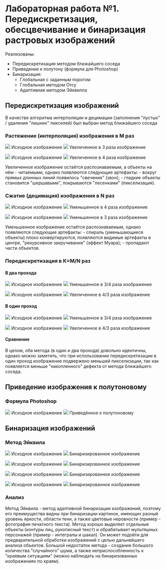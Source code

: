 # Лабораторная работа №1. Передискретизация, обесцвечивание и бинаризация растровых изображений

Реализованы:
- Передискретизация методом ближайшего соседа
- Приведение к полутону (формула для Photoshop)
- Бинаризация:
    - Глобальная с заданным порогом
    - Глобальная методом Отсу
    - Адаптивная методом Эйквилла

## Передискретизация изображений
В качестве алгоритма интерполяции и децимации (заполнения "пустых" / удаления "лишних" пикселей) был выбран метод ближайшего соседа
### Растяжение (интерполяция) изображения в M раз
![](../pictures_src/spiral.png)
Исходное изображение
![](../pictures_results/work_1/sampling/spiral_x3.png)
Увеличенное в 3 раза изображение

![](../pictures_src/corner.png)
Исходное изображение
![](../pictures_results/work_1/sampling/corner_x4.png)
Увеличенное в 4 раза изображение

Увеличенное изображение остаётся распознаваемым, а объекты на нём - читаемыми, однако появляются следующие артефакты:
    - вокруг прямых длинных линий появилось "свечение" (звон);
    - гладкие объекты становится "шершавыми", покрываются "лесенками" (пикселизация).
### Сжатие (децимация) изображения в N раз
![](../pictures_src/spiral.png)
Исходное изображение
![](../pictures_results/work_1/sampling/spiral_sh4.png)
Уменьшенное в 4 раза изображение

![](../pictures_src/corner.png)
Исходное изображение
![](../pictures_results/work_1/sampling/corner_x3.png)
Уменьшенное в 3 раза изображение

Уменьшенное изображение остаётся распознаваемым, однако появляются следующие артефакты:
    - спираль (уменьшающиеся объекты) плохо конвертируются, появляются видимые артефакты в центре, "рекурсивное закручивание" (эффект Муара);
    - пропадают части объектов.

### Передискретизация в K=M/N раз
#### В два прохода
![](../pictures_src/spiral.png)
Исходное изображение
![](../pictures_results/work_1/sampling/spiral_two_x3-4.png)
Уменьшенное в 3/4 раза изображение

![](../pictures_src/corner.png)
Исходное изображение
![](../pictures_results/work_1/sampling/corner_two_x4-3.png)
Увеличенное в 4/3 раза изображение

#### В один проход
![](../pictures_src/spiral.png)
Исходное изображение
![](../pictures_results/work_1/sampling/spiral_one_x3-4.png)
Уменьшенное в 3/4 раза изображение

![](../pictures_src/corner.png)
Исходное изображение
![](../pictures_results/work_1/sampling/corner_one_x4-3.png)
Увеличенное в 4/3 раза изображение

#### Сравнение
В целом, оба метода (в один и два прохода) довольно идентичны, однако можно заметить, что при использовании передискретизации в один проход изображение подвержено меньшей пикселизации, так как появляется меньше "накопленного" дефекта от метода ближайшего соседа.

## Приведение изображения к полутоновому
### Формула Photoshop
![](../pictures_src/japan.png)
Исходное изображение
![](../pictures_results/work_1/semitone/japan_semi.png)
Приведённое к полутоновому

## Бинаризация изображений
### Метод Эйквила
![](../pictures_src/integral.jpg)
Исходное изображение
![](../pictures_src/integral_binary.png)
Бинаризированное изображение

![](../pictures_src/nando.jpg)
Исходное изображение
![](../pictures_src/nando_binary.png)
Бинаризированное изображение

![](../pictures_src/random_text.jpg)
Исходное изображение
![](../pictures_src/text_binary.png)
Бинаризированное изображение

![](../pictures_src/shakal.png)
Исходное изображение
![](../pictures_src/shakal_binary.png)
Бинаризированное изображение

### Анализ
Метод Эйквила - метод адаптивной бинаризации изображений, поэтому его преимущества видны при бинаризации картинок, имеющих разный уровень яркости, области тени, а также цветовые неровности (пример - фотография печатного текста).
Метод хорошо выделяет отдельные объекты (контуры лиц, рукописный текст) и обрабатывает мультяшных персонажей (пример - интегралы и шакал). Он может подойти для предварительной обработки изображений с целью дальнейшего анализа объектов.
Большой недостаток метода - создание большого количества "случайного" шума, а также неприспособленность к "краевым ситуациям" (можно наблюдать на бинаризованных изображениях по краям).